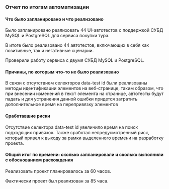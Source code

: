 ### Отчет по итогам автоматизации

#### Что было запланировано и что реализовано

Было запланировано реализовать 44 UI-автотестов с поддержкой СУБД MySQL и PostgreSQL для сервиса покупки тура.

В итоге было реализовано 44 автотестов, включающих в себя как позитивные, так и негативные сценарии.

Проверили работу сервиса с двумя СУБД MySQL и PostgreSQL.

#### Причины, по которым что-то не было реализовано

В связи с отсутствием селекторов data-test id были реализованы методы идентификации 
элементов на веб-странице, таким образом, что при внесении изменений в текст элемента на странице, 
автотесты будут падать и для устранения данной ошибки придется затратить дополнительное время на 
перепривязку элементов

#### Сработавшие риски

Отсутствие селектора data-test id увеличило время на поиск подходящих привязок. Также сработал непредусмотренный 
риск, который привел к выходу за рамки выделенного времени на разработку проекта.

#### Общий итог по времени: сколько запланировали и сколько выполнили с обоснованием расхождения

Реализовать проект планировалось за 60 часов.

Фактически проект был реализован за 85 часа.
